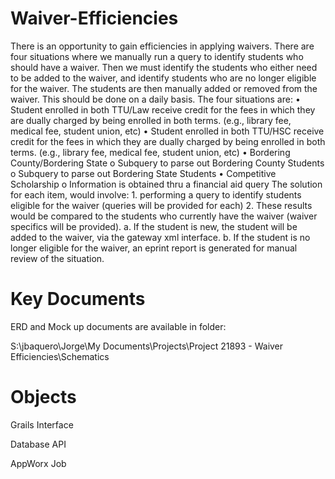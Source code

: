 Waiver-Efficiencies
===================

There is an opportunity to gain efficiencies in applying waivers. There are
four situations where we manually run a query to identify students who should
have a waiver. Then we must identify the students who either need to be added
to the waiver, and identify students who are no longer eligible for the waiver.
The students are then manually added or removed from the waiver. This should be
done on a daily basis. The four situations are: • Student enrolled in both
TTU/Law receive credit for the fees in which they are dually charged by being
enrolled in both terms. (e.g., library fee, medical fee, student union, etc) •
Student enrolled in both TTU/HSC receive credit for the fees in which they are
dually charged by being enrolled in both terms. (e.g., library fee, medical
fee, student union, etc) • Bordering County/Bordering State o Subquery to parse
out Bordering County Students o Subquery to parse out Bordering State Students
• Competitive Scholarship o Information is obtained thru a financial aid query
The solution for each item, would involve: 1. performing a query to identify
students eligible for the waiver (queries will be provided for each) 2. These
results would be compared to the students who currently have the waiver (waiver
specifics will be provided). a. If the student is new, the student will be
added to the waiver, via the gateway xml interface. b. If the student is no
longer eligible for the waiver, an eprint report is generated for manual review
of the situation.

Key Documents
===================
ERD and Mock up documents are available in folder:

S:\jbaquero\Jorge\My Documents\Projects\Project 21893 - Waiver Efficiencies\Schematics

Objects
===================
Grails Interface

Database API

AppWorx Job



